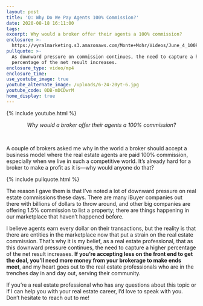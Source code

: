 ```yaml
---
layout: post
title: 'Q: Why Do We Pay Agents 100% Commission?'
date: 2020-08-18 16:11:00
tags:
excerpt: Why would a broker offer their agents a 100% commission?
enclosure: >-
  https://vyralmarketing.s3.amazonaws.com/Monte+Mohr/Videos/June_4_100PercentCommission.mp4
pullquote: >-
  As downward pressure on commission continues, the need to capture a higher
  percentage of the net result increases.
enclosure_type: video/mp4
enclosure_time:
use_youtube_image: true
youtube_alternate_image: /uploads/6-24-20yt-6.jpg
youtube_code: 0DB-mDCDwrM
home_display: true
---
```


{% include youtube.html %}

<center><em>Why would a broker offer their agents a 100% commission?</em></center>

&nbsp;

A couple of brokers asked me why in the world a broker should accept a business model where the real estate agents are paid 100% commission, especially when we live in such a competitive world. It’s already hard for a broker to make a profit as it is—why would anyone do that?

{% include pullquote.html %}

The reason I gave them is that I’ve noted a lot of downward pressure on real estate commissions these days. There are many iBuyer companies out there with billions of dollars to throw around, and other big companies are offering 1.5% commission to list a property; there are things happening in our marketplace that haven’t happened before.

I believe agents earn every dollar on their transactions, but the reality is that there are entities in the marketplace now that put a strain on the real estate commission. That’s why it is my belief, as a real estate professional, that as this downward pressure continues, the need to capture a higher percentage of the net result increases. **If you’re accepting less on the front end to get the deal, you’ll need more money from your brokerage to make ends meet**, and my heart goes out to the real estate professionals who are in the trenches day in and day out, serving their community.&nbsp;

If you’re a real estate professional who has any questions about this topic or if I can help you with your real estate career, I’d love to speak with you. Don’t hesitate to reach out to me\!